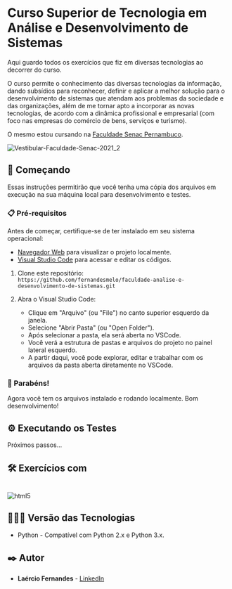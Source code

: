 # Curso Superior de Tecnologia em Análise e Desenvolvimento de Sistemas 

Aqui guardo todos os exercícios que fiz em diversas tecnologias ao decorrer do curso.

O curso permite o conhecimento das diversas tecnologias da informação, dando subsídios para reconhecer, definir e aplicar a melhor solução para o desenvolvimento de sistemas que atendam aos problemas da sociedade e das organizações, além de me tornar apto a incorporar as novas tecnologias, de acordo com a dinâmica profissional e empresarial (com foco nas empresas do comércio de bens, serviços e turismo).

O mesmo estou cursando na [Faculdade Senac Pernambuco](https://faculdadesenacpe.edu.br/#).

![Vestibular-Faculdade-Senac-2021_2](https://github.com/fernandesmelo/faculdade-analise-e-desenvolvimento-de-sistemas/assets/113717317/90838af9-8ee5-4c99-bf36-b44e6a799606)

## 🚀 Começando
Essas instruções permitirão que você tenha uma cópia dos arquivos em execução na sua máquina local para desenvolvimento e testes.

### 📋 Pré-requisitos

Antes de começar, certifique-se de ter instalado em seu sistema operacional:
* [Navegador Web](https://www.google.com/chrome/) para visualizar o projeto localmente.
* [Visual Studio Code](https://code.visualstudio.com/) para acessar e editar os códigos.

1. Clone este repositório:
   <br>
   ```https://github.com/fernandesmelo/faculdade-analise-e-desenvolvimento-de-sistemas.git```

2. Abra o Visual Studio Code:
   * Clique em "Arquivo" (ou "File") no canto superior esquerdo da janela.
   * Selecione "Abrir Pasta" (ou "Open Folder").
   * Após selecionar a pasta, ela será aberta no VSCode.
   * Você verá a estrutura de pastas e arquivos do projeto no painel lateral esquerdo.
   * A partir daqui, você pode explorar, editar e trabalhar com os arquivos da pasta aberta diretamente no VSCode.

### 🎉 Parabéns!
Agora você tem os arquivos instalado e rodando localmente. Bom desenvolvimento!

## ⚙️ Executando os Testes

Próximos passos...

## 🛠️ Exercícios com

<div style="display: inline-block"><br/>
  <img align="center" alt="html5" src="https://img.shields.io/badge/Python-3776AB?style=for-the-badge&logo=python&logoColor=white" />
</div><br/>

## 👨🏽‍💻 Versão das Tecnologias

* Python - Compatível com Python 2.x e Python 3.x.

## ✒️ Autor

* **Laércio Fernandes** - [LinkedIn](https://www.linkedin.com/in/laercio-fernandes/)
